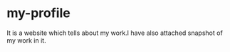 # my-profile
It is a website which tells about my work.I have also attached snapshot of my work in it.
